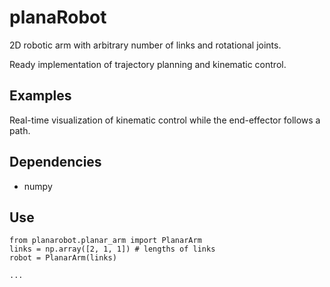 # planaRobot

2D robotic arm with arbitrary number of links and rotational
joints.

Ready implementation of trajectory planning and
kinematic control.

## Examples
Real-time visualization of kinematic control
while the end-effector follows a path.

## Dependencies
* numpy

## Use
<code>from planarobot.planar_arm import PlanarArm</code>  
<code>links = np.array([2, 1, 1])  # lengths of links</code>  
<code>robot = PlanarArm(links)</code>  

<code>...</code>
